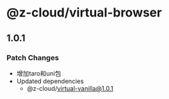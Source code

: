 # @z-cloud/virtual-browser

## 1.0.1

### Patch Changes

- 增加taro和uni包
- Updated dependencies
  - @z-cloud/virtual-vanilla@1.0.1
